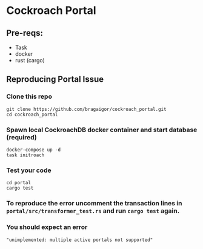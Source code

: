 # Cockroach Portal

## Pre-reqs:
- Task
- docker
- rust (cargo)

## Reproducing Portal Issue

### Clone this repo
```
git clone https://github.com/bragaigor/cockroach_portal.git
cd cockroach_portal
```

### Spawn local CockroachDB docker container and start database (required)
```
docker-compose up -d
task initroach
```

### Test your code
```
cd portal
cargo test
```

### To reproduce the error uncomment the transaction lines in `portal/src/transformer_test.rs` and run `cargo test` again.
### You should expect an error 
```
"unimplemented: multiple active portals not supported"
```
